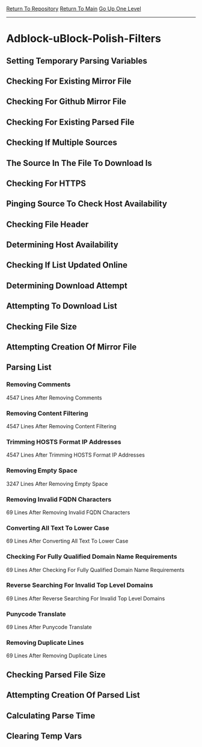 [Return To Repository](https://github.com/deathbybandaid/piholeparser/)
[Return To Main](https://github.com/deathbybandaid/piholeparser/blob/master/RecentRunLogs/Mainlog.md)
[Go Up One Level](https://github.com/deathbybandaid/piholeparser/blob/master/RecentRunLogs/TopLevelScripts/30-Processing-External-Blacklists.md)
____________________________________
# Adblock-uBlock-Polish-Filters
## Setting Temporary Parsing Variables
## Checking For Existing Mirror File
## Checking For Github Mirror File
## Checking For Existing Parsed File
## Checking If Multiple Sources
## The Source In The File To Download Is
## Checking For HTTPS
## Pinging Source To Check Host Availability
## Checking File Header
## Determining Host Availability
## Checking If List Updated Online
## Determining Download Attempt
## Attempting To Download List
## Checking File Size
## Attempting Creation Of Mirror File
## Parsing List
### Removing Comments
4547 Lines After Removing Comments
### Removing Content Filtering
4547 Lines After Removing Content Filtering
### Trimming HOSTS Format IP Addresses
4547 Lines After Trimming HOSTS Format IP Addresses
### Removing Empty Space
3247 Lines After Removing Empty Space
### Removing Invalid FQDN Characters
69 Lines After Removing Invalid FQDN Characters
### Converting All Text To Lower Case
69 Lines After Converting All Text To Lower Case
### Checking For Fully Qualified Domain Name Requirements
69 Lines After Checking For Fully Qualified Domain Name Requirements
### Reverse Searching For Invalid Top Level Domains
69 Lines After Reverse Searching For Invalid Top Level Domains
### Punycode Translate
69 Lines After Punycode Translate
### Removing Duplicate Lines
69 Lines After Removing Duplicate Lines
## Checking Parsed File Size
## Attempting Creation Of Parsed List
## Calculating Parse Time
## Clearing Temp Vars
